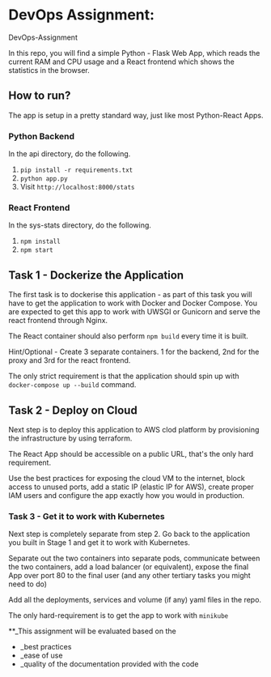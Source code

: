 # DevOps Assignment:

DevOps-Assignment

In this repo, you will find a simple Python - Flask Web App, which reads the current RAM and CPU usage and a React frontend which shows the statistics in the browser.

## How to run?

The app is setup in a pretty standard way, just like most Python-React Apps.

### Python Backend
In the api directory, do the following.
1. `pip install -r requirements.txt`
2. `python app.py`
3. Visit `http://localhost:8000/stats`


### React Frontend
In the sys-stats directory, do the following.
1. `npm install`
2. `npm start`

## Task 1 - Dockerize the Application

The first task is to dockerise this application - as part of this task you will have to get the application to work with Docker and Docker Compose.
You are expected to get this app to work with UWSGI or Gunicorn and serve the react frontend through Nginx.

The React container should also perform `npm build` every time it is built.

Hint/Optional - Create 3 separate containers. 1 for the backend, 2nd for the proxy and 3rd for the react frontend.

The only strict requirement is that the application should spin up with `docker-compose up --build` command.

## Task 2 - Deploy on Cloud

Next step is to deploy this application to AWS clod platform by provisioning the infrastructure by using terraform.

The React App should be accessible on a public URL, that's the only hard requirement.

Use the best practices for exposing the cloud VM to the internet, block access to unused ports, add a static IP (elastic IP for AWS), create proper IAM users and configure the app exactly how you would in production.

### Task 3 - Get it to work with Kubernetes

Next step is completely separate from step 2. Go back to the application you built in Stage 1 and get it to work with Kubernetes.

Separate out the two containers into separate pods, communicate between the two containers, add a load balancer (or equivalent), expose the final App over port 80 to the final user (and any other tertiary tasks you might need to do)

Add all the deployments, services and volume (if any) yaml files in the repo.

The only hard-requirement is to get the app to work with `minikube`

**_This assignment will be evaluated based on the
* _best practices
* _ease of use
* _quality of the documentation provided with the code
